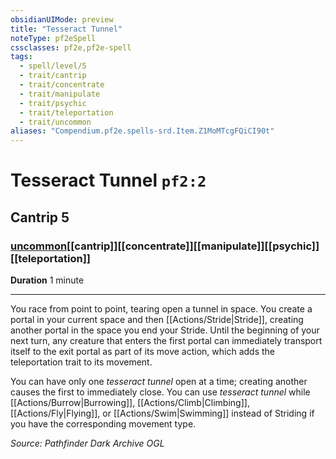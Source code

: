 ```yaml
---
obsidianUIMode: preview
title: "Tesseract Tunnel"
noteType: pf2eSpell
cssclasses: pf2e,pf2e-spell
tags:
  - spell/level/5
  - trait/cantrip
  - trait/concentrate
  - trait/manipulate
  - trait/psychic
  - trait/teleportation
  - trait/uncommon
aliases: "Compendium.pf2e.spells-srd.Item.Z1MoMTcgFQiCI90t" 
---
```

# Tesseract Tunnel  `pf2:2`  
## Cantrip 5
### [uncommon](uncommon "Uncommon Rarity Trait")[[cantrip]][[concentrate]][[manipulate]][[psychic]][[teleportation]]

**Duration** 1 minute
* * * 
You race from point to point, tearing open a tunnel in space. You create a portal in your current space and then [[Actions/Stride|Stride]], creating another portal in the space you end your Stride. Until the beginning of your next turn, any creature that enters the first portal can immediately transport itself to the exit portal as part of its move action, which adds the teleportation trait to its movement.

You can have only one _tesseract tunnel_ open at a time; creating another causes the first to immediately close. You can use _tesseract tunnel_ while [[Actions/Burrow|Burrowing]], [[Actions/Climb|Climbing]], [[Actions/Fly|Flying]], or [[Actions/Swim|Swimming]] instead of Striding if you have the corresponding movement type.

*Source: Pathfinder Dark Archive*
*OGL*